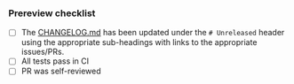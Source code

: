 ### Prereview checklist

- [ ] The [CHANGELOG.md](../blob/master/CHANGELOG.md) has been updated under the `# Unreleased` header using the appropriate sub-headings with links to the appropriate issues/PRs.
- [ ] All tests pass in CI
- [ ] PR was self-reviewed
